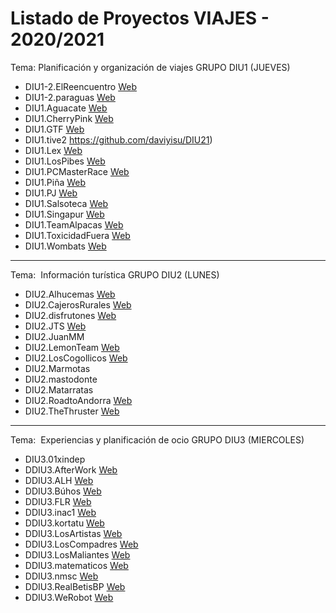 
# Listado de Proyectos VIAJES - 2020/2021

Tema: ​Planificación y organización de viajes GRUPO DIU1 (JUEVES)

* DIU1-2.ElReencuentro [Web](https://github.com/JesusGonzalezA/DIU21)
* DIU1-2.paraguas [Web](https://github.com/meryuree/DIU21)
* DIU1.Aguacate [Web](https://github.com/Olasergiolas/DIU21)
* DIU1.CherryPink	[Web](https://github.com/Asmilex/DIU21)
* DIU1.GTF [Web](https://github.com/GuilleTF/DIU1-GTF)
* DIU1.tive2 https://github.com/daviyisu/DIU21)
* DIU1.Lex [Web](https://github.com/lawvp/DIU21)
* DIU1.LosPibes [Web](https://github.com/Agumeri/DIU21)
* DIU1.PCMasterRace [Web](https://github.com/sabufu/DIU21)
* DIU1.Piña [Web](https://github.com/pablojj1808/DIU21)
* DIU1.PJ	[Web](https://github.com/corderop/DIU21)
* DIU1.Salsoteca [Web](https://github.com/santiagocarbo89/DIU21)
* DIU1.Singapur [Web](https://github.com/Groctel/DIU21)
* DIU1.TeamAlpacas [Web](https://github.com/susolr/DIU21)
* DIU1.ToxicidadFuera	[Web](https://github.com/Pedropadilla26/DIU21)
* DIU1.Wombats [Web](https://github.com/gonzalodelatorree/DIU21)


----------

Tema: ​ Información turística GRUPO DIU2 (LUNES)


* DIU2.Alhucemas  [Web](https://github.com/amxndam/DIU21/)
* DIU2.CajerosRurales	 [Web](https://github.com/Oscarntnz/DIU21)
* DIU2.disfrutones  [Web](https://github.com/Angelgf22/DIU21)
* DIU2.JTS  [Web](https://github.com/jesusts99/DIU21/tree/master/P1)
* DIU2.JuanMM				
* DIU2.LemonTeam	 [Web](https://github.com/Javivelez8/LemonTeam-DIU2)
* DIU2.LosCogollicos	 [Web](https://github.com/juanmanuelug/DIU21)
* DIU2.Marmotas		
* DIU2.mastodonte	
* DIU2.Matarratas
* DIU2.RoadtoAndorra	 [Web](https://github.com/GFernando97/DIU21)
* DIU2.TheThruster  [Web](https://github.com/AlejandroFrndz/DIU)

----------

Tema: ​ Experiencias y planificación de ocio GRUPO DIU3  (MIERCOLES)

* DIU3.01xindep	
* DDIU3.AfterWork [Web](https://github.com/VictorRubia/DIU21)
* DDIU3.ALH	[Web](https://github.com/jmillangalvez/DIU21)
* DDIU3.Búhos	[Web](https://github.com/daalvaro/DIU21)
* DDIU3.FLR	[Web](https://github.com/FranJimenez88/DIU21/)
* DDIU3.inac1	[Web](https://github.com/Nacho-beta/DIU21)
* DDIU3.kortatu [Web](https://github.com/kartu09/DIUKortatu)
* DDIU3.LosArtistas [Web](https://github.com/daniharo/DIU21/)
* DDIU3.LosCompadres [Web](https://github.com/MiguelangelX72/DIU21/)
* DDIU3.LosMaliantes [Web](https://github.com/Lisenk20/DIU21)
* DDIU3.matematicos [Web](https://github.com/pablomarga/DIU/)
* DDIU3.nmsc	[Web](https://github.com/angelsc21/DIU21)
* DDIU3.RealBetisBP [Web](https://github.com/Jesus715/DIU21)
* DDIU3.WeRobot  [Web](https://github.com/Pravila00/DIU21/)

